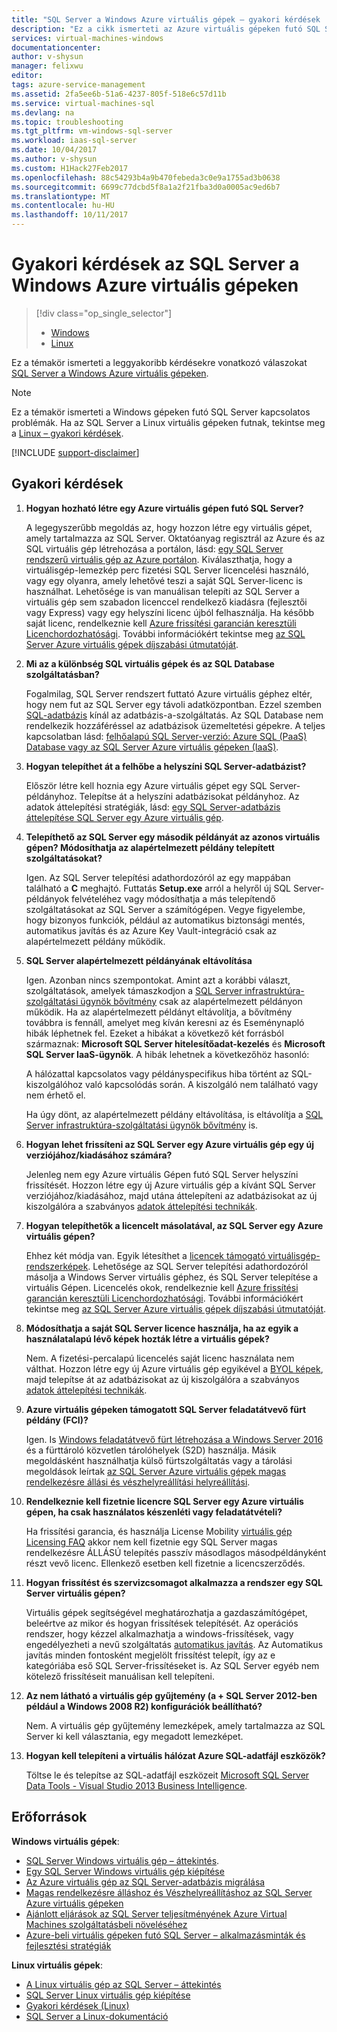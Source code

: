 ```yaml
---
title: "SQL Server a Windows Azure virtuális gépek – gyakori kérdések |} Microsoft Docs"
description: "Ez a cikk ismerteti az Azure virtuális gépeken futó SQL Server gyakran feltett kérdésekre adott válaszok."
services: virtual-machines-windows
documentationcenter: 
author: v-shysun
manager: felixwu
editor: 
tags: azure-service-management
ms.assetid: 2fa5ee6b-51a6-4237-805f-518e6c57d11b
ms.service: virtual-machines-sql
ms.devlang: na
ms.topic: troubleshooting
ms.tgt_pltfrm: vm-windows-sql-server
ms.workload: iaas-sql-server
ms.date: 10/04/2017
ms.author: v-shysun
ms.custom: H1Hack27Feb2017
ms.openlocfilehash: 88c54293b4a9b470febeda3c0e9a1755ad3b0638
ms.sourcegitcommit: 6699c77dcbd5f8a1a2f21fba3d0a0005ac9ed6b7
ms.translationtype: MT
ms.contentlocale: hu-HU
ms.lasthandoff: 10/11/2017
---
```

# <a name="frequently-asked-questions-for-sql-server-on-windows-azure-virtual-machines"></a>Gyakori kérdések az SQL Server a Windows Azure virtuális gépeken

> [!div class="op_single_selector"]
> * [Windows](virtual-machines-windows-sql-server-iaas-faq.md)
> * [Linux](../../linux/sql/sql-server-linux-faq.md)

Ez a témakör ismerteti a leggyakoribb kérdésekre vonatkozó válaszokat [SQL Server a Windows Azure virtuális gépeken](https://azure.microsoft.com/services/virtual-machines/sql-server/).

> [!NOTE]
> Ez a témakör ismerteti a Windows gépeken futó SQL Server kapcsolatos problémák. Ha az SQL Server a Linux virtuális gépeken futnak, tekintse meg a [Linux – gyakori kérdések](../../linux/sql/sql-server-linux-faq.md).

[!INCLUDE [support-disclaimer](../../../../includes/support-disclaimer.md)]

## <a name="frequently-asked-questions"></a>Gyakori kérdések

1. **Hogyan hozható létre egy Azure virtuális gépen futó SQL Server?**

   A legegyszerűbb megoldás az, hogy hozzon létre egy virtuális gépet, amely tartalmazza az SQL Server. Oktatóanyag regisztrál az Azure és az SQL virtuális gép létrehozása a portálon, lásd: [egy SQL Server rendszerű virtuális gép az Azure portálon](virtual-machines-windows-portal-sql-server-provision.md). Kiválaszthatja, hogy a virtuálisgép-lemezkép perc fizetési SQL Server licencelési használó, vagy egy olyanra, amely lehetővé teszi a saját SQL Server-licenc is használhat. Lehetősége is van manuálisan telepíti az SQL Server a virtuális gép sem szabadon licenccel rendelkező kiadásra (fejlesztői vagy Express) vagy egy helyszíni licenc újból felhasználja. Ha később saját licenc, rendelkeznie kell [Azure frissítési garancián keresztüli Licenchordozhatósági](https://azure.microsoft.com/pricing/license-mobility/). További információkért tekintse meg [az SQL Server Azure virtuális gépek díjszabási útmutatóját](virtual-machines-windows-sql-server-pricing-guidance.md).

1. **Mi az a különbség SQL virtuális gépek és az SQL Database szolgáltatásban?**

   Fogalmilag, SQL Server rendszert futtató Azure virtuális géphez eltér, hogy nem fut az SQL Server egy távoli adatközpontban. Ezzel szemben [SQL-adatbázis](../../../sql-database/sql-database-technical-overview.md) kínál az adatbázis-a-szolgáltatás. Az SQL Database nem rendelkezik hozzáféréssel az adatbázisok üzemeltetési gépekre. A teljes kapcsolatban lásd: [felhőalapú SQL Server-verzió: Azure SQL (PaaS) Database vagy az SQL Server Azure virtuális gépeken (IaaS)](../../../sql-database/sql-database-paas-vs-sql-server-iaas.md).

1. **Hogyan telepíthet át a felhőbe a helyszíni SQL Server-adatbázist?**

   Először létre kell hoznia egy Azure virtuális gépet egy SQL Server-példányhoz. Telepítse át a helyszíni adatbázisokat példányhoz. Az adatok áttelepítési stratégiák, lásd: [egy SQL Server-adatbázis áttelepítése SQL Server egy Azure virtuális gép](virtual-machines-windows-migrate-sql.md).

1. **Telepíthető az SQL Server egy második példányát az azonos virtuális gépen? Módosíthatja az alapértelmezett példány telepített szolgáltatásokat?**

   Igen. Az SQL Server telepítési adathordozóról az egy mappában található a **C** meghajtó. Futtatás **Setup.exe** arról a helyről új SQL Server-példányok felvételéhez vagy módosíthatja a más telepítendő szolgáltatásokat az SQL Server a számítógépen. Vegye figyelembe, hogy bizonyos funkciók, például az automatikus biztonsági mentés, automatikus javítás és az Azure Key Vault-integráció csak az alapértelmezett példány működik.

1. **SQL Server alapértelmezett példányának eltávolítása**

   Igen. Azonban nincs szempontokat. Amint azt a korábbi választ, szolgáltatások, amelyek támaszkodjon a [SQL Server infrastruktúra-szolgáltatási ügynök bővítmény](virtual-machines-windows-sql-server-agent-extension.md) csak az alapértelmezett példányon működik. Ha az alapértelmezett példányt eltávolítja, a bővítmény továbbra is fennáll, amelyet meg kíván keresni az és Eseménynapló hibák léphetnek fel. Ezeket a hibákat a következő két forrásból származnak: **Microsoft SQL Server hitelesítőadat-kezelés** és **Microsoft SQL Server IaaS-ügynök**. A hibák lehetnek a következőhöz hasonló:

      A hálózattal kapcsolatos vagy példányspecifikus hiba történt az SQL-kiszolgálóhoz való kapcsolódás során. A kiszolgáló nem található vagy nem érhető el.

   Ha úgy dönt, az alapértelmezett példány eltávolítása, is eltávolítja a [SQL Server infrastruktúra-szolgáltatási ügynök bővítmény](virtual-machines-windows-sql-server-agent-extension.md) is.

1. **Hogyan lehet frissíteni az SQL Server egy Azure virtuális gép egy új verziójához/kiadásához számára?**

   Jelenleg nem egy Azure virtuális Gépen futó SQL Server helyszíni frissítését. Hozzon létre egy új Azure virtuális gép a kívánt SQL Server verziójához/kiadásához, majd utána áttelepíteni az adatbázisokat az új kiszolgálóra a szabványos [adatok áttelepítési technikák](virtual-machines-windows-migrate-sql.md).

1. **Hogyan telepíthetők a licencelt másolatával, az SQL Server egy Azure virtuális gépen?**

   Ehhez két módja van. Egyik létesíthet a [licencek támogató virtuálisgép-rendszerképek](virtual-machines-windows-sql-server-iaas-overview.md#BYOL). Lehetősége az SQL Server telepítési adathordozóról másolja a Windows Server virtuális géphez, és SQL Server telepítése a virtuális Gépen. Licencelés okok, rendelkeznie kell [Azure frissítési garancián keresztüli Licenchordozhatósági](https://azure.microsoft.com/pricing/license-mobility/). További információkért tekintse meg [az SQL Server Azure virtuális gépek díjszabási útmutatóját](virtual-machines-windows-sql-server-pricing-guidance.md).

1. **Módosíthatja a saját SQL Server licence használja, ha az egyik a használatalapú lévő képek hozták létre a virtuális gépek?**

   Nem. A fizetési-percalapú licencelés saját licenc használata nem válthat. Hozzon létre egy új Azure virtuális gép egyikével a [BYOL képek](virtual-machines-windows-sql-server-iaas-overview.md#BYOL), majd telepítse át az adatbázisokat az új kiszolgálóra a szabványos [adatok áttelepítési technikák](virtual-machines-windows-migrate-sql.md).

1. **Azure virtuális gépeken támogatott SQL Server feladatátvevő fürt példány (FCI)?**

   Igen. Is [Windows feladatátvevő fürt létrehozása a Windows Server 2016](virtual-machines-windows-portal-sql-create-failover-cluster.md) és a fürttároló közvetlen tárolóhelyek (S2D) használja. Másik megoldásként használhatja külső fürtszolgáltatás vagy a tárolási megoldások leírtak [az SQL Server Azure virtuális gépek magas rendelkezésre állási és vészhelyreállítási helyreállítási](virtual-machines-windows-sql-high-availability-dr.md#azure-only-high-availability-solutions).

1. **Rendelkeznie kell fizetnie licencre SQL Server egy Azure virtuális gépen, ha csak használatos készenléti vagy feladatátvételi?**

   Ha frissítési garancia, és használja License Mobility [virtuális gép Licensing FAQ](http://azure.microsoft.com/pricing/licensing-faq/) akkor nem kell fizetnie egy SQL Server magas rendelkezésre ÁLLÁSÚ telepítés passzív másodlagos másodpéldányként részt vevő licenc. Ellenkező esetben kell fizetnie a licencszerződés.

1. **Hogyan frissítést és szervizcsomagot alkalmazza a rendszer egy SQL Server virtuális gépen?**

   Virtuális gépek segítségével meghatározhatja a gazdaszámítógépet, beleértve az mikor és hogyan frissítések telepítését. Az operációs rendszer, hogy kézzel alkalmazhatja a windows-frissítések, vagy engedélyezheti a nevű szolgáltatás [automatikus javítás](virtual-machines-windows-sql-automated-patching.md). Az Automatikus javítás minden fontosként megjelölt frissítést telepít, így az e kategóriába eső SQL Server-frissítéseket is. Az SQL Server egyéb nem kötelező frissítéseit manuálisan kell telepíteni.

1. **Az nem látható a virtuális gép gyűjtemény (a + SQL Server 2012-ben például a Windows 2008 R2) konfigurációk beállítható?**

   Nem. A virtuális gép gyűjtemény lemezképek, amely tartalmazza az SQL Server ki kell választania, egy megadott lemezképet.

1. **Hogyan kell telepíteni a virtuális hálózat Azure SQL-adatfájl eszközök?**

    Töltse le és telepítse az SQL-adatfájl eszközeit [Microsoft SQL Server Data Tools - Visual Studio 2013 Business Intelligence](https://www.microsoft.com/en-us/download/details.aspx?id=42313).

## <a name="resources"></a>Erőforrások

**Windows virtuális gépek**:

* [SQL Server Windows virtuális gép – áttekintés](virtual-machines-windows-sql-server-iaas-overview.md).
* [Egy SQL Server Windows virtuális gép kiépítése](virtual-machines-windows-portal-sql-server-provision.md)
* [Az Azure virtuális gép az SQL Server-adatbázis migrálása](virtual-machines-windows-migrate-sql.md)
* [Magas rendelkezésre álláshoz és Vészhelyreállításhoz az SQL Server Azure virtuális gépeken](virtual-machines-windows-sql-high-availability-dr.md)
* [Ajánlott eljárások az SQL Server teljesítményének Azure Virtual Machines szolgáltatásbeli növeléséhez](virtual-machines-windows-sql-performance.md)
* [Azure-beli virtuális gépeken futó SQL Server – alkalmazásminták és fejlesztési stratégiák](virtual-machines-windows-sql-server-app-patterns-dev-strategies.md)

**Linux virtuális gépek**:

* [A Linux virtuális gép az SQL Server – áttekintés](../../linux/sql/sql-server-linux-virtual-machines-overview.md)
* [SQL Server Linux virtuális gép kiépítése](../../linux/sql/provision-sql-server-linux-virtual-machine.md)
* [Gyakori kérdések (Linux)](../../linux/sql/sql-server-linux-faq.md)
* [SQL Server a Linux-dokumentáció](https://docs.microsoft.com/sql/linux/sql-server-linux-overview)